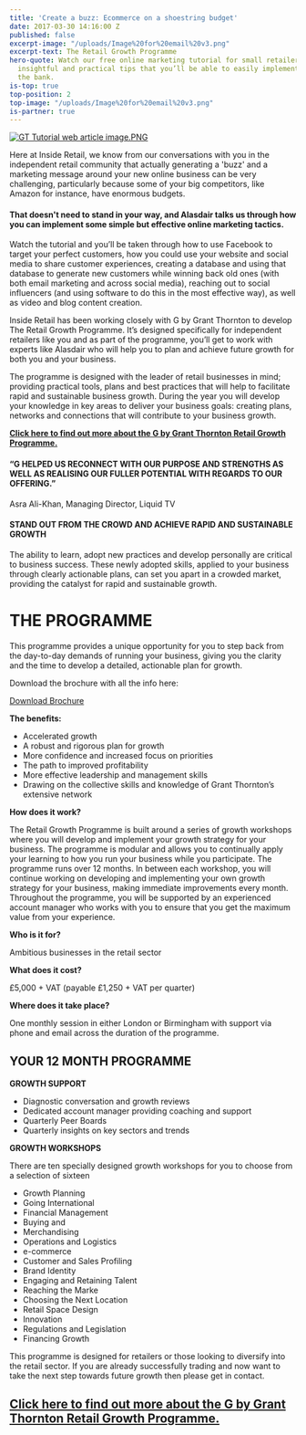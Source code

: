 ```yaml
---
title: 'Create a buzz: Ecommerce on a shoestring budget'
date: 2017-03-30 14:16:00 Z
published: false
excerpt-image: "/uploads/Image%20for%20email%20v3.png"
excerpt-text: The Retail Growth Programme
hero-quote: Watch our free online marketing tutorial for small retailers to discover
  insightful and practical tips that you’ll be able to easily implement without breaking
  the bank.
is-top: true
top-position: 2
top-image: "/uploads/Image%20for%20email%20v3.png"
is-partner: true
---
```


[![GT Tutorial web article image.PNG](/uploads/GT%20Tutorial%20web%20article%20image.PNG)](http://lp.events.ascential.com/GT-Creating-a-Buzz-Video-Form.html)

Here at Inside Retail, we know from our conversations with you in the independent retail community that actually generating a 'buzz' and a marketing message around your new online business can be very challenging, particularly because some of your big competitors, like Amazon for instance, have enormous budgets.

#### **That doesn't need to stand in your way, and Alasdair talks us through how you can implement some simple but effective online marketing tactics.**

Watch the tutorial and you’ll be taken through how to use Facebook to target your perfect customers, how you could use your website and social media to share customer experiences, creating a database and using that database to generate new customers while winning back old ones (with both email marketing and across social media), reaching out to social influencers (and using software to do this in the most effective way), as well as video and blog content creation. 

Inside Retail has been working closely with G by Grant Thornton to develop The Retail Growth Programme. It’s designed specifically for independent retailers like you and as part of the programme, you’ll get to work with experts like Alasdair who will help you to plan and achieve future growth for both you and your business. 

The programme is designed with the leader of retail businesses in mind; providing practical tools, plans and best practices that will help to facilitate rapid and sustainable business growth. During the year you will develop your knowledge in key areas to deliver your business goals: creating plans, networks and connections that will contribute to your business growth.

**[Click here to find out more about the G by Grant Thornton Retail Growth Programme.](http://lp.events.ascential.com/IR-Client-Forms_Grant-Thornton-Page.html)**

#### **“G HELPED US RECONNECT WITH OUR PURPOSE AND STRENGTHS AS WELL AS REALISING OUR FULLER POTENTIAL WITH REGARDS TO OUR OFFERING.”**
Asra Ali-Khan,
Managing Director, Liquid TV


#### **STAND OUT FROM THE CROWD AND ACHIEVE RAPID AND SUSTAINABLE GROWTH**

The ability to learn, adopt new practices and develop personally are critical to business success. These newly adopted skills, applied to your business through clearly actionable plans, can set you apart in a crowded market, providing the catalyst for rapid and sustainable growth.


# **THE PROGRAMME**

This programme provides a unique opportunity for you to step back from the day-to-day demands of running your business, giving you the clarity and the time to develop a detailed, actionable plan for growth.

Download the brochure with all the info here:

<a href="/uploads/Retail%20Growth%20Programme%20A4.pdf" class="button">Download Brochure</a>


**The benefits:**
* Accelerated growth
* A robust and rigorous plan for growth
* More confidence and increased focus on priorities
* The path to improved profitability
* More effective leadership and management skills
* Drawing on the collective skills and knowledge of Grant Thornton’s extensive network


**How does it work?**

The Retail Growth Programme is built around a series of growth workshops where you will develop and implement your growth strategy for your business. The programme is modular and allows you to continually apply your learning to how you run your business while you participate. The programme runs over 12 months. In between each workshop, you will continue working on developing and implementing your own growth strategy for your business, making immediate improvements every month.
Throughout the programme, you will be supported by an experienced account manager who works with you to ensure that you get the maximum value from your experience.

**Who is it for?**

Ambitious businesses in the retail sector

**What does it cost?**

£5,000 + VAT (payable £1,250 + VAT per quarter)

**Where does it take place?**

One monthly session in either London or Birmingham with support via phone and email across the duration of the programme.



## **YOUR 12 MONTH PROGRAMME**



**GROWTH SUPPORT**
* Diagnostic conversation and growth reviews
* Dedicated account manager providing coaching and support
* Quarterly Peer Boards
* Quarterly insights on key sectors and trends

**GROWTH WORKSHOPS**

There are ten specially designed growth workshops for you to choose from a selection of sixteen
* Growth Planning
* Going International
* Financial Management
* Buying and
* Merchandising
* Operations and Logistics
* e-commerce
* Customer and Sales Profiling
* Brand Identity
* Engaging and Retaining Talent
* Reaching the Marke
* Choosing the Next Location
* Retail Space Design
* Innovation
* Regulations and Legislation
* Financing Growth


This programme is designed for retailers or those looking to diversify into the retail sector. If you are already successfully trading and now want to take the next step towards future growth then please get in contact.

## [Click here to find out more about the G by Grant Thornton Retail Growth Programme.](http://lp.events.ascential.com/IR-Client-Forms_Grant-Thornton-Page.html)


